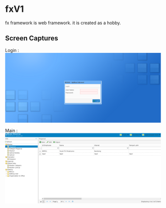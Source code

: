 # fxV1
fx framework is web framework. it is created as a hobby.

## Screen Captures
Login :  
![alt text](https://github.com/yoyoktriwicaksono/fxV1/blob/restructure/docs/images/login.png "Login")

Main :  
![alt text](https://github.com/yoyoktriwicaksono/fxV1/blob/restructure/docs/images/main.png "Main")
